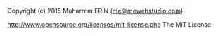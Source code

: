 Copyright (c) 2015 Muharrem ERİN (me@mewebstudio.com)

http://www.opensource.org/licenses/mit-license.php The MIT License



